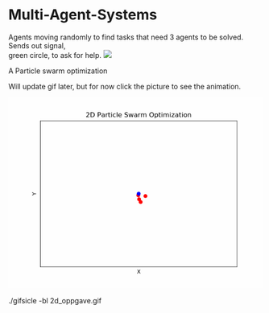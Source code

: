 # Multi-Agent-Systems

Agents moving randomly to find tasks that need 3 agents to be solved. Sends out signal,  
green circle, to ask for help.
![](agent_c.gif)

  
  
A Particle swarm optimization

Will update gif later, but for now click the picture to see the animation.
  
![](2d_oppgave.gif)

./gifsicle -bl 2d_oppgave.gif
